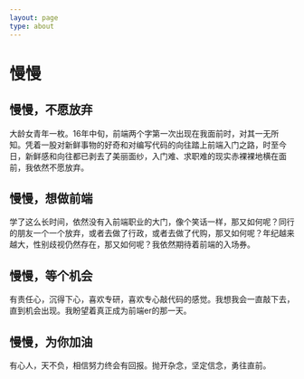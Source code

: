 ```yaml
---
layout: page
type: about
---
```


# 慢慢

## 慢慢，不愿放弃

大龄女青年一枚。16年中旬，前端两个字第一次出现在我面前时，对其一无所知。凭着一股对新鲜事物的好奇和对编写代码的向往踏上前端入门之路，时至今日，新鲜感和向往都已剥去了美丽面纱，入门难、求职难的现实赤裸裸地横在面前，我依然不愿放弃。

## 慢慢，想做前端

学了这么长时间，依然没有入前端职业的大门，像个笑话一样，那又如何呢？同行的朋友一个一个放弃，或者去做了行政，或者去做了代购，那又如何呢？年纪越来越大，性别歧视仍然存在，那又如何呢？我依然期待着前端的入场券。

## 慢慢，等个机会

有责任心，沉得下心，喜欢专研，喜欢专心敲代码的感觉。我想我会一直敲下去，直到机会出现。我盼望着真正成为前端er的那一天。

## 慢慢，为你加油

有心人，天不负，相信努力终会有回报。抛开杂念，坚定信念，勇往直前。


